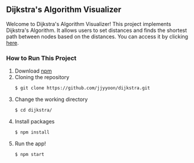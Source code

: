 ## Dijkstra's Algorithm Visualizer
Welcome to Dijkstra's Algorithm Visualizer! This project implements Dijkstra's Algorithm. It allows users to set distances and finds the shortest path between nodes based on the distances. You can access it by clicking [here](https://jjyyoon.github.io/#/dijkstra).

### How to Run This Project
1. Download [npm](https://docs.npmjs.com/downloading-and-installing-node-js-and-npm)
2. Cloning the repository
	```sh
	$ git clone https://github.com/jjyyoon/dijkstra.git
	```
3. Change the working directory
	```sh
	$ cd dijkstra/
	``` 
4. Install packages
	```sh
	$ npm install
	```
5. Run the app!
    ```sh
    $ npm start
    ```
